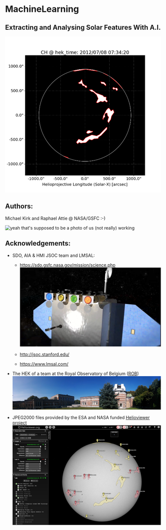 # MachineLearning

## Extracting and Analysing Solar Features With A.I.

![Coronal hole masked viewed by the HEK](images/2012_07_08__07_34_15_63__SDO_AIA_AIA_335_plot_CH.png)

## Authors: 

Michael Kirk and Raphael Attie @ NASA/GSFC :-)

![yeah that's supposed to be a photo of us (not really) working](images/IMG_3552.jpg)

## Acknowledgements: 

- SDO, AIA & HMI JSOC team and LMSAL:
    - https://sdo.gsfc.nasa.gov/mission/science.php
    ![SDO spacecraft](images/sdo_aia_anim.jpg)

    - http://jsoc.stanford.edu/

    - https://www.lmsal.com/

- The HEK of a team at the Royal Observatory of Belgium ([ROB](https://www.astro.oma.be/en/))
![ROB & USET telescope dome](images/PANO_20160924_143315.jpg)

- JPEG2000 files provided by the ESA and NASA funded [Helioviewer project](https://www.helioviewer.org/)
![helioviewer](images/helioviewer.png)